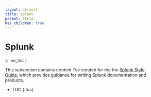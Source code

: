 ```yaml
---
layout: default
title: Splunk
parent: Style
has_children: true
---
```


# Splunk
{: .no_toc }

This subsection contains content I've created for the the [Splunk Style Guide](https://docs.splunk.com/Documentation/StyleGuide/current/StyleGuide/Howtouse), which provides guidance for writing Splunk documentation and products.

- TOC
{:toc}
